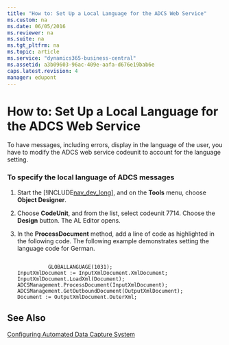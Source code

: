 ```yaml
---
title: "How to: Set Up a Local Language for the ADCS Web Service"
ms.custom: na
ms.date: 06/05/2016
ms.reviewer: na
ms.suite: na
ms.tgt_pltfrm: na
ms.topic: article
ms.service: "dynamics365-business-central"
ms.assetid: a3b09603-96ac-409e-aafa-d676e19bab6e
caps.latest.revision: 4
manager: edupont
---
```

# How to: Set Up a Local Language for the ADCS Web Service
To have messages, including errors, display in the language of the user, you have to modify the ADCS web service codeunit to account for the language setting.  
  
### To specify the local language of ADCS messages  
  
1.  Start the [!INCLUDE[nav_dev_long](../developer/includes/nav_dev_long_md.md)], and on the **Tools** menu, choose **Object Designer**.  
  
2.  Choose **CodeUnit**, and from the list, select codeunit 7714. Choose the **Design** button. The AL Editor opens.  
  
3.  In the **ProcessDocument** method, add a line of code as highlighted in the following code. The following example demonstrates setting the language code for German.  
  
    ```  
  
              GLOBALLANGUAGE(1031);  
    InputXmlDocument := InputXmlDocument.XmlDocument;  
    InputXmlDocument.LoadXml(Document);  
    ADCSManagement.ProcessDocument(InputXmlDocument);  
    ADCSManagement.GetOutboundDocument(OutputXmlDocument);   
    Document := OutputXmlDocument.OuterXml;  
    ```  
  
## See Also  
 [Configuring Automated Data Capture System](Configuring-Automated-Data-Capture-System.md)